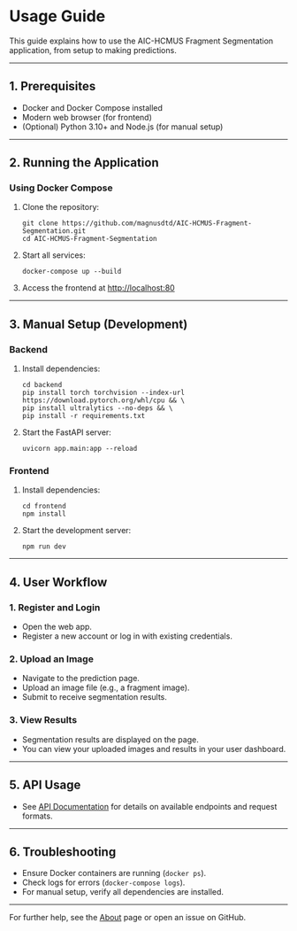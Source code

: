 # Usage Guide

This guide explains how to use the AIC-HCMUS Fragment Segmentation application, from setup to making predictions.

---

## 1. Prerequisites

- Docker and Docker Compose installed
- Modern web browser (for frontend)
- (Optional) Python 3.10+ and Node.js (for manual setup)

---

## 2. Running the Application

### Using Docker Compose

1. Clone the repository:
   ```
   git clone https://github.com/magnusdtd/AIC-HCMUS-Fragment-Segmentation.git
   cd AIC-HCMUS-Fragment-Segmentation
   ```

2. Start all services:
   ```
   docker-compose up --build
   ```

3. Access the frontend at [http://localhost:80](http://localhost:80)  

---

## 3. Manual Setup (Development)

### Backend

1. Install dependencies:
   ```
   cd backend
   pip install torch torchvision --index-url https://download.pytorch.org/whl/cpu && \
   pip install ultralytics --no-deps && \
   pip install -r requirements.txt
   ```

2. Start the FastAPI server:
   ```
   uvicorn app.main:app --reload
   ```

### Frontend

1. Install dependencies:
   ```
   cd frontend
   npm install
   ```

2. Start the development server:
   ```
   npm run dev
   ```

---

## 4. User Workflow

### 1. Register and Login

- Open the web app.
- Register a new account or log in with existing credentials.

### 2. Upload an Image

- Navigate to the prediction page.
- Upload an image file (e.g., a fragment image).
- Submit to receive segmentation results.

### 3. View Results

- Segmentation results are displayed on the page.
- You can view your uploaded images and results in your user dashboard.

---

## 5. API Usage

- See [API Documentation](api.md) for details on available endpoints and request formats.

---

## 6. Troubleshooting

- Ensure Docker containers are running (`docker ps`).
- Check logs for errors (`docker-compose logs`).
- For manual setup, verify all dependencies are installed.

---

For further help, see the [About](about.md) page or open an issue on GitHub.